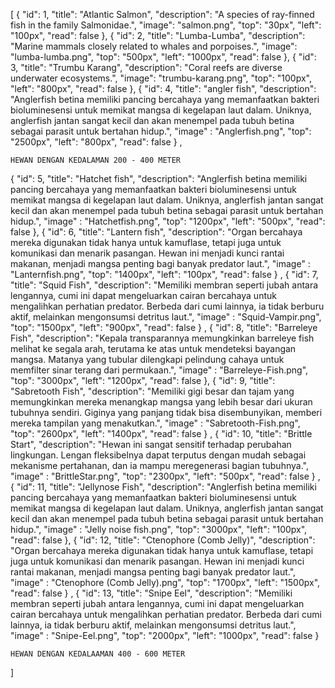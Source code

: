 [
  {
    "id": 1,
    "title": "Atlantic Salmon",
    "description": "A species of ray-finned fish in the family Salmonidae.",
    "image": "salmon.png",
    "top": "30px",
    "left": "100px",
    "read": false
  },
  {
    "id": 2,
    "title": "Lumba-Lumba",
    "description": "Marine mammals closely related to whales and porpoises.",
    "image": "lumba-lumba.png",
    "top": "500px",
    "left": "1000px",
    "read": false
  },
  {
    "id": 3,
    "title": "Trumbu Karang",
    "description": "Coral reefs are diverse underwater ecosystems.",
    "image": "trumbu-karang.png",
    "top": "100px",
    "left": "800px",
    "read": false
  },
  {
    "id": 4,
    "title": "angler fish",
    "description": "Anglerfish betina memiliki pancing bercahaya yang memanfaatkan bakteri bioluminesensi untuk memikat mangsa di kegelapan laut dalam. Uniknya, anglerfish jantan sangat kecil dan akan menempel pada tubuh betina sebagai parasit untuk bertahan hidup.",
    "image" : "Anglerfish.png",
    "top": "2500px",
    "left": "800px",
    "read": false
  }
  ,   

    HEWAN DENGAN KEDALAMAN 200 - 400 METER
  
  {
    "id": 5,
    "title": "Hatchet fish",
    "description": "Anglerfish betina memiliki pancing bercahaya yang memanfaatkan bakteri bioluminesensi untuk memikat mangsa di kegelapan laut dalam. Uniknya, anglerfish jantan sangat kecil dan akan menempel pada tubuh betina sebagai parasit untuk bertahan hidup.",
    "image" : "Hatchetfish.png",
    "top": "1200px",
    "left": "500px",
    "read": false
  },
  {
    "id": 6,
    "title": "Lantern fish",
    "description": "Organ bercahaya mereka digunakan tidak hanya untuk kamuflase, tetapi juga untuk komunikasi dan menarik pasangan. Hewan ini menjadi kunci rantai makanan, menjadi mangsa penting bagi banyak predator laut.",
    "image" : "Lanternfish.png",
    "top": "1400px",
    "left": "100px",
    "read": false
  }
  ,
  {
    "id": 7,
    "title": "Squid Fish",
    "description": "Memiliki membran seperti jubah antara lengannya, cumi ini dapat mengeluarkan cairan bercahaya untuk mengalihkan perhatian predator. Berbeda dari cumi lainnya, ia tidak berburu aktif, melainkan mengonsumsi detritus laut.",
    "image" : "Squid-Vampir.png",
    "top": "1500px",
    "left": "900px",
    "read": false
  }
  ,
  {
    "id": 8,
    "title": "Barreleye Fish",
    "description": "Kepala transparannya memungkinkan barreleye fish melihat ke segala arah, terutama ke atas untuk mendeteksi bayangan mangsa. Matanya yang tubular dilengkapi pelindung cahaya untuk memfilter sinar terang dari permukaan.",
    "image" : "Barreleye-Fish.png",
    "top": "3000px",
    "left": "1200px",
    "read": false
  },
  {
    "id": 9,
    "title": "Sabretooth Fish",
    "description": "Memiliki gigi besar dan tajam yang memungkinkan mereka menangkap mangsa yang lebih besar dari ukuran tubuhnya sendiri. Giginya yang panjang tidak bisa disembunyikan, memberi mereka tampilan yang menakutkan.",
    "image" : "Sabretooth-Fish.png",
    "top": "2600px",
    "left": "1400px",
    "read": false
  }
  ,
  {
    "id": 10,
    "title": "Brittle Start",
    "description": "Hewan ini sangat sensitif terhadap perubahan lingkungan. Lengan fleksibelnya dapat terputus dengan mudah sebagai mekanisme pertahanan, dan ia mampu meregenerasi bagian tubuhnya.",
    "image" : "BrittleStar.png",
    "top": "2300px",
    "left": "500px",
    "read": false
  }
  ,
  {
    "id": 11,
    "title": "Jellynose Fish",
    "description": "Anglerfish betina memiliki pancing bercahaya yang memanfaatkan bakteri bioluminesensi untuk memikat mangsa di kegelapan laut dalam. Uniknya, anglerfish jantan sangat kecil dan akan menempel pada tubuh betina sebagai parasit untuk bertahan hidup.",
    "image" : "Jelly noise fish.png",
    "top": "3000px",
    "left": "100px",
    "read": false
  },
  {
    "id": 12,
    "title": "Ctenophore (Comb Jelly)",
    "description": "Organ bercahaya mereka digunakan tidak hanya untuk kamuflase, tetapi juga untuk komunikasi dan menarik pasangan. Hewan ini menjadi kunci rantai makanan, menjadi mangsa penting bagi banyak predator laut.",
    "image" : "Ctenophore (Comb Jelly).png",
    "top": "1700px",
    "left": "1500px",
    "read": false
  }
  ,
  {
    "id": 13,
    "title": "Snipe Eel",
    "description": "Memiliki membran seperti jubah antara lengannya, cumi ini dapat mengeluarkan cairan bercahaya untuk mengalihkan perhatian predator. Berbeda dari cumi lainnya, ia tidak berburu aktif, melainkan mengonsumsi detritus laut.",
    "image" : "Snipe-Eel.png",
    "top": "2000px",
    "left": "1000px",
    "read": false
  }

    HEWAN DENGAN KEDALAAMAN 400 - 600 METER

]
